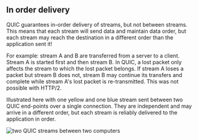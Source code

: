 ## In order delivery

QUIC guarantees in-order delivery of streams, but not between streams. This
means that each stream will send data and maintain data order, but each stream
may reach the destination in a different order than the application sent it!

For example: stream A and B are transferred from a server to a client. Stream
A is started first and then stream B. In QUIC, a lost packet only affects
the stream to which the lost packet belongs. If stream A loses a packet but
stream B does not, stream B may continue its transfers and complete
while stream A's lost packet is re-transmitted. This was not possible
with HTTP/2.

Illustrated here with one yellow and one blue stream sent between two QUIC
end-points over a single connection. They are independent and may arrive in a
different order, but each stream is reliably delivered to the application in order.

![two QUIC streams between two computers](../images/quic-chain-streams.png)
